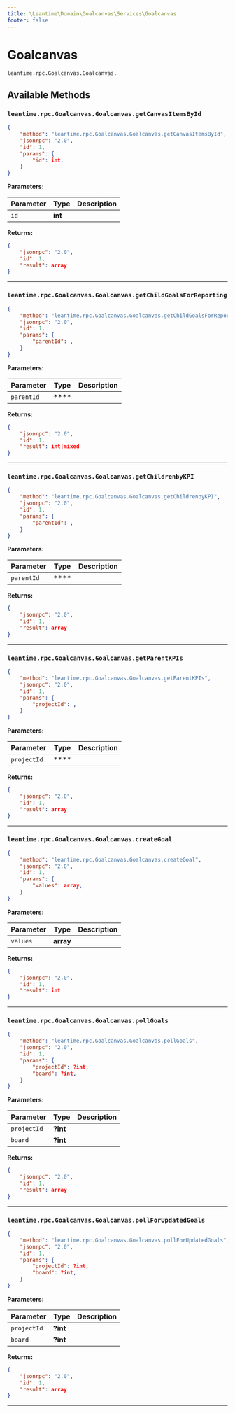 ```yaml
---
title: \Leantime\Domain\Goalcanvas\Services\Goalcanvas
footer: false
---
```


# Goalcanvas




`leantime.rpc.Goalcanvas.Goalcanvas.`


## Available Methods
### `leantime.rpc.Goalcanvas.Goalcanvas.getCanvasItemsById`



```json
{
    "method": "leantime.rpc.Goalcanvas.Goalcanvas.getCanvasItemsById",
    "jsonrpc": "2.0",
    "id": 1,
    "params": {
        "id": int,
    }
}
```









**Parameters:**

| Parameter | Type | Description |
|-----------|------|-------------|
| `id` | **int** |  |


**Returns:**

```json
{
    "jsonrpc": "2.0",
    "id": 1,
    "result": array
}
```



---
### `leantime.rpc.Goalcanvas.Goalcanvas.getChildGoalsForReporting`



```json
{
    "method": "leantime.rpc.Goalcanvas.Goalcanvas.getChildGoalsForReporting",
    "jsonrpc": "2.0",
    "id": 1,
    "params": {
        "parentId": ,
    }
}
```









**Parameters:**

| Parameter | Type | Description |
|-----------|------|-------------|
| `parentId` | **** |  |


**Returns:**

```json
{
    "jsonrpc": "2.0",
    "id": 1,
    "result": int|mixed
}
```



---
### `leantime.rpc.Goalcanvas.Goalcanvas.getChildrenbyKPI`



```json
{
    "method": "leantime.rpc.Goalcanvas.Goalcanvas.getChildrenbyKPI",
    "jsonrpc": "2.0",
    "id": 1,
    "params": {
        "parentId": ,
    }
}
```









**Parameters:**

| Parameter | Type | Description |
|-----------|------|-------------|
| `parentId` | **** |  |


**Returns:**

```json
{
    "jsonrpc": "2.0",
    "id": 1,
    "result": array
}
```



---
### `leantime.rpc.Goalcanvas.Goalcanvas.getParentKPIs`



```json
{
    "method": "leantime.rpc.Goalcanvas.Goalcanvas.getParentKPIs",
    "jsonrpc": "2.0",
    "id": 1,
    "params": {
        "projectId": ,
    }
}
```









**Parameters:**

| Parameter | Type | Description |
|-----------|------|-------------|
| `projectId` | **** |  |


**Returns:**

```json
{
    "jsonrpc": "2.0",
    "id": 1,
    "result": array
}
```



---
### `leantime.rpc.Goalcanvas.Goalcanvas.createGoal`



```json
{
    "method": "leantime.rpc.Goalcanvas.Goalcanvas.createGoal",
    "jsonrpc": "2.0",
    "id": 1,
    "params": {
        "values": array,
    }
}
```









**Parameters:**

| Parameter | Type | Description |
|-----------|------|-------------|
| `values` | **array** |  |


**Returns:**

```json
{
    "jsonrpc": "2.0",
    "id": 1,
    "result": int
}
```



---
### `leantime.rpc.Goalcanvas.Goalcanvas.pollGoals`



```json
{
    "method": "leantime.rpc.Goalcanvas.Goalcanvas.pollGoals",
    "jsonrpc": "2.0",
    "id": 1,
    "params": {
        "projectId": ?int,
        "board": ?int,
    }
}
```









**Parameters:**

| Parameter | Type | Description |
|-----------|------|-------------|
| `projectId` | **?int** |  |
| `board` | **?int** |  |


**Returns:**

```json
{
    "jsonrpc": "2.0",
    "id": 1,
    "result": array
}
```



---
### `leantime.rpc.Goalcanvas.Goalcanvas.pollForUpdatedGoals`



```json
{
    "method": "leantime.rpc.Goalcanvas.Goalcanvas.pollForUpdatedGoals",
    "jsonrpc": "2.0",
    "id": 1,
    "params": {
        "projectId": ?int,
        "board": ?int,
    }
}
```









**Parameters:**

| Parameter | Type | Description |
|-----------|------|-------------|
| `projectId` | **?int** |  |
| `board` | **?int** |  |


**Returns:**

```json
{
    "jsonrpc": "2.0",
    "id": 1,
    "result": array
}
```



---

